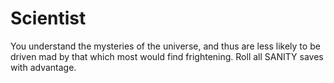 # Scientist
You understand the mysteries of the universe, and thus are less likely to be driven mad by that which most would find frightening. Roll all SANITY saves with advantage.